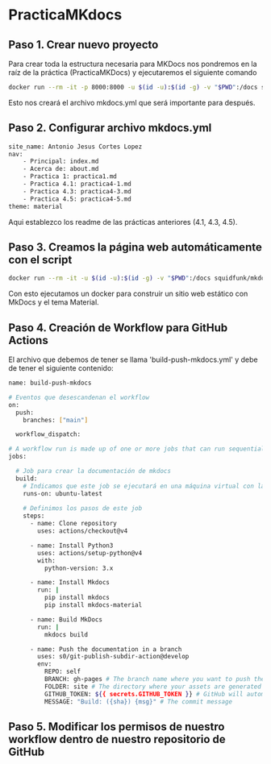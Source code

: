 # PracticaMKdocs

## Paso 1. Crear nuevo proyecto
Para crear toda la estructura necesaria para MKDocs nos pondremos en la raíz de la práctica (PracticaMKDocs) y ejecutaremos el siguiente comando
```bash
docker run --rm -it -p 8000:8000 -u $(id -u):$(id -g) -v "$PWD":/docs squidfunk/mkdocs-material new .
```
Esto nos creará el archivo mkdocs.yml que será importante para después.
## Paso 2. Configurar archivo mkdocs.yml
```bash
site_name: Antonio Jesus Cortes Lopez
nav:
    - Principal: index.md
    - Acerca de: about.md
    - Practica 1: practica1.md
    - Practica 4.1: practica4-1.md
    - Practica 4.3: practica4-3.md
    - Practica 4.5: practica4-5.md
theme: material
```
Aqui establezco los readme de las prácticas anteriores (4.1, 4.3, 4.5).

## Paso 3. Creamos la página web automáticamente con el script
```bash
docker run --rm -it -u $(id -u):$(id -g) -v "$PWD":/docs squidfunk/mkdocs-material build
```
Con esto ejecutamos un docker para construir un sitio web estático con MkDocs y el tema Material.

## Paso 4. Creación de Workflow para GitHub Actions
El archivo que debemos de tener se llama 'build-push-mkdocs.yml' y debe de tener el siguiente contenido:
```bash
name: build-push-mkdocs

# Eventos que desescandenan el workflow
on:
  push:
    branches: ["main"]

  workflow_dispatch:

# A workflow run is made up of one or more jobs that can run sequentially or in parallel
jobs:

  # Job para crear la documentación de mkdocs
  build:
    # Indicamos que este job se ejecutará en una máquina virtual con la última versión de ubuntu
    runs-on: ubuntu-latest
    
    # Definimos los pasos de este job
    steps:
      - name: Clone repository
        uses: actions/checkout@v4

      - name: Install Python3
        uses: actions/setup-python@v4
        with:
          python-version: 3.x

      - name: Install Mkdocs
        run: |
          pip install mkdocs
          pip install mkdocs-material 

      - name: Build MkDocs
        run: |
          mkdocs build

      - name: Push the documentation in a branch
        uses: s0/git-publish-subdir-action@develop
        env:
          REPO: self
          BRANCH: gh-pages # The branch name where you want to push the assets
          FOLDER: site # The directory where your assets are generated
          GITHUB_TOKEN: ${{ secrets.GITHUB_TOKEN }} # GitHub will automatically add this - you don't need to bother getting a token
          MESSAGE: "Build: ({sha}) {msg}" # The commit message
```
## Paso 5. Modificar los permisos de nuestro workflow dentro de nuestro repositorio de GitHub
